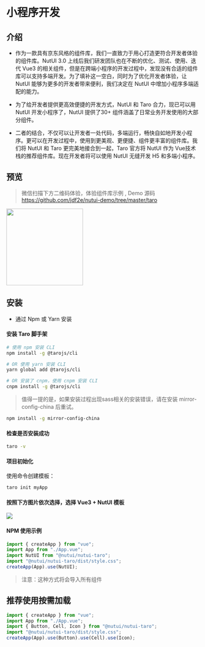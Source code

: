 # 小程序开发

## 介绍

* 作为一款具有京东风格的组件库，我们一直致力于用心打造更符合开发者体验的组件库。NutUI 3.0 上线后我们研发团队也在不断的优化、测试、使用、迭代 Vue3 的相关组件，但是在跨端小程序的开发过程中，发现没有合适的组件库可以支持多端开发。为了填补这一空白，同时为了优化开发者体验，让 NutUI 能够为更多的开发者带来便利，我们决定在 NutUI 中增加小程序多端适配的能力。

* 为了给开发者提供更高效便捷的开发方式，NutUI 和 Taro 合力，现已可以用 NutUI 开发小程序了，NutUI 提供了30+ 组件涵盖了日常业务开发使用的大部分组件。

* 二者的结合，不仅可以让开发者一处代码，多端运行，畅快自如地开发小程序。更可以在开发过程中，使用到更美观、更便捷、组件更丰富的组件库。我们将 NutUI 和 Taro 更完美地接合到一起，Taro 官方将 NutUI 作为 Vue技术栈的推荐组件库。现在开发者将可以使用 NutUI 无缝开发 H5 和多端小程序。

## 预览


> 微信扫描下方二维码体验，体验组件库示例 , Demo 源码  https://github.com/jdf2e/nutui-demo/tree/master/taro

<img width="200" src="https://storage.360buyimg.com/jdc-article/gh_f2231eb941be_258.jpg" />

## 安装

* 通过 Npm 或 Yarn 安装

#### 安装 Taro 脚手架

``` bash
# 使用 npm 安装 CLI
npm install -g @tarojs/cli

# OR 使用 yarn 安装 CLI
yarn global add @tarojs/cli

# OR 安装了 cnpm，使用 cnpm 安装 CLI
cnpm install -g @tarojs/cli
```

> 值得一提的是，如果安装过程出现sass相关的安装错误，请在安装 mirror-config-china 后重试。

``` bash
npm install -g mirror-config-china
```

#### 检查是否安装成功

``` bash
taro -v
```

#### 项目初始化

使用命令创建模板：

``` bash
taro init myApp
```

#### 按照下方图片依次选择，选择 Vue3 + NutUI 模板

<img src="https://storage.360buyimg.com/jdc-article/taro.jpg" />

#### NPM 使用示例

```javascript
import { createApp } from "vue";
import App from "./App.vue";
import NutUI from "@nutui/nutui-taro";
import "@nutui/nutui-taro/dist/style.css";
createApp(App).use(NutUI);
```

> 注意：这种方式将会导入所有组件

## 推荐使用按需加载

```javascript
import { createApp } from "vue";
import App from "./App.vue";
import { Button, Cell, Icon } from "@nutui/nutui-taro";
import "@nutui/nutui-taro/dist/style.css";
createApp(App).use(Button).use(Cell).use(Icon);
```